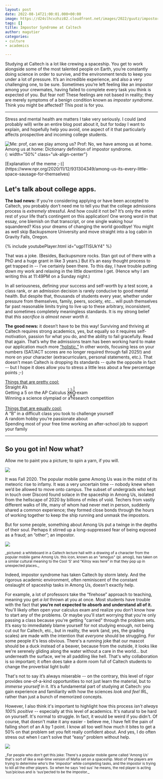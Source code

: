 ```yaml
---
layout: post
date: 2022-08-14T21:00:01.000+00:00
image: https://d24slhcvzhzz82.cloudfront.net/images/2022/guutz/impostor_title.png
tags: []
title: Impostor Syndrome at Caltech
author: magutier
categories:
- culture
- academics

---
```

Studying at Caltech is a lot like crewing a spaceship. You get to work alongside some of the most talented people on Earth, you’re constantly doing science in order to survive, and the environment tends to keep you under a lot of pressure. It’s an incredible experience, and also a very challenging one, to be sure. Sometimes you’re left feeling like an impostor among your crewmates, having failed to complete every task you think is expected of you. But fear not! These feelings are not based in reality; they are merely symptoms of a benign condition known as _impostor syndrome_. Think you might be affected? This post is for you.

***

Stress and mental health are matters I take very seriously. I could (and probably will) write an entire blog post about it, but for today I want to explain, and hopefully help you avoid, one aspect of it that particularly affects prospective and incoming college students.

![Me: prof, can we play among us? Prof: No, we have among us at home. Among us at home: Dictionary definition of impostor syndrome.](https://d24slhcvzhzz82.cloudfront.net/images/2022/guutz/impostor_meme.png){: width="50%" class="uk-align-center"}

<p class="uk-text-center" markdown=1>[Explanation of the meme ;-)](https://www.npr.org/2020/11/12/931304349/among-us-its-every-little-space-sausage-for-themselves)</p>

## Let's talk about college apps.

**The bad news:** If you’re considering applying or have been accepted to Caltech, you probably don’t need me to tell you that the college admissions process is _extremely_ stressful. And how could it not be? It’s only the entire rest of your life that’s contingent on this application! One wrong word in that essay, one blemish on that transcript, or one single waking hour squandered? Kiss your dreams of changing the world goodbye! You might as well skip Backupsmore University and move straight into a log cabin in Gravity Falls, Oregon.

{% include youtubePlayer.html id="ugp1TlSUkY4" %}

That was a joke. (Besides, Backupsmore rocks. Stan got out of there with a PhD and a huge grant in like 3 years.) But it’s an easy thought process to get trapped in -- I’ve certainly been there. To this day, I have trouble putting down my work and relaxing in the little downtime I get. (Hence why I am writing this at 11:49PM on a Sunday night.)

In all seriousness, defining your success and self-worth by a test score, a class rank, or an admission decision is rarely conducive to good mental health. But despite that, thousands of students every year, whether under pressure from themselves, family, peers, society, etc… will push themselves far past reasonable limits trying to live up to these arbitrary, inconsistent, and sometimes completely meaningless standards. It is my strong belief that _this sacrifice is almost never worth it_.

**The good news:** it doesn’t have to be this way! Surviving and thriving at Caltech requires strong academics, yes, but equally so it requires self-motivation, passion for what you do, and the ability to fail gracefully. Read that again. That’s why the admissions team has been working hard to make our application much more [“holistic.”](https://www.admissions.caltech.edu/apply/what-we-look-for/how-we-review) In other words, focusing less on your numbers (SAT/ACT scores are no longer required through fall 2025!) and more on your character (extracurriculars, personal statements, etc.). That doesn't mean Caltech is dropping its standards -- quite the opposite in fact -- but I hope it does allow you to stress a little less about a few percentage points ;-)

<p class="uk-text-center">
<u>Things that are pretty cool:</u>
<br>Straight A’s
<br>Getting a 5 on the AP Calculus X̶̪̖̒̊K̵̨͚̺͍̀̇̑̚Ω̵͖̳̖̃̓̎̔ exam
<br>Winning a science olympiad or a research competition
<br>
<br><u>Things that are equally cool:</u>
<br>A “B” in a difficult class you took to challenge yourself
<br>A random hobby you’re passionate about
<br>Spending most of your free time working an after-school job to support your family
</p>

***

## So you got in! Now what?

Allow me to paint you a picture; to spin a yarn, if you will.

![](https://d24slhcvzhzz82.cloudfront.net/images/2022/guutz/sussy.png)

It was Fall 2020. The popular mobile game Among Us was in the midst of its meteoric rise to infamy. It was a very uncertain time -- nobody knew when we’d be allowed to move onto campus. The subset of undergrads who kept in touch over Discord found solace in the spaceship in Among Us, isolated from the hellscape of 2020 by billions of miles of void. Techers from vastly different walks of life, many of whom had never met in person, suddenly shared a common experience; they formed close bonds through the hours of working together to keep the ship running and unmask the impostors.

But for some people, something about Among Us put a twinge in the depths of their soul. Perhaps it stirred up a long-suppressed fear of being exposed as a fraud; an “other”; an impostor.

![](https://d24slhcvzhzz82.cloudfront.net/images/2022/guutz/amogus_1.jpg)

<p class="uk-text-center" style="line-height: 1em;" markdown=1><small>_pictured: a whiteboard in a Caltech lecture hall with a drawing of a character from the popular mobile game Among Us. this icon, known as an "amogus" (pl. amogi), has taken on a similar cultural meaning to the Cool ‘S’ and “Kilroy was here” in that they pop up in unexpected places._</small></p>

Indeed, impostor syndrome has taken Caltech by storm lately. And the rigorous academic environment, often reminiscent of the constant onslaught of spaceship tasks in Among Us, doesn't exactly help.

For example, a lot of professors take the “firehose” approach to teaching, meaning you get _a lot_ thrown at you at once. Most students have trouble with the fact that **you’re not expected to absorb and understand all of it.** You'll likely often open your calculus exam and realize you don’t know how to start any of the problems. Or maybe you'll start worrying that you're only passing a class because you're getting "carried" through the problem sets. It’s easy to immediately blame yourself for not studying enough, not being cut out for Caltech, etc., but in reality, the work (and, yes, the grading scales) are made with the intention that _everyone_ should be struggling. For some people it's less obvious. There's a running joke that our mascot should be a duck instead of a beaver, because from the outside, it looks like we're serenely gliding along the water without a care in the world… but underneath the surface, we're all paddling like hell. That's why collaboration is so important; it often does take a dorm room full of Caltech students to change the proverbial light bulb!

That's not to say it’s always miserable -- on the contrary, this level of rigor provides one-of-a-kind opportunities to not just learn the material, but to _immerse yourself_ in it. It’s a fundamental part of studying at Caltech: you gain experience and familiarity with how the sciences _look and feel_ IRL, rather than just a bunch of memorized concepts.

However, I also think it's important to highlight how this process _isn't always 100% positive_ -_-_ especially at this level of academics. It's natural to be hard on yourself. It's normal to struggle. In fact, it would be weird if you didn't. Of course, that doesn't make it any easier - believe me, I have felt the pain of falling short of an A by 1 point. I know all too well how much it bites to get a 50% on that problem set you felt really confident about. And yes, I do often stress out when I can’t solve that “easy” problem without help.

![](https://d24slhcvzhzz82.cloudfront.net/images/2022/guutz/amogus_4.jpg)

<p class="uk-text-center" style="line-height: 1em;" markdown=1><small>_For people who don't get this joke: There's a popular mobile game called 'Among Us' that's sort of like a real-time version of Mafia set on a spaceship. Most of the players are trying to determine who's the 'impostor' while completing tasks, and the impostor is trying to kill all the other players. So when he says 'red sus' he means, the red player is acting ‘sus’picious and is ‘sus’pected to be the impostor._</small></p>